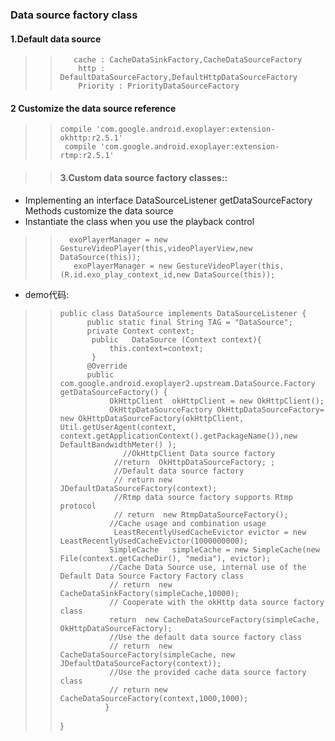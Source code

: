  ### Data source factory class
 ####  1.Default data source
  >>        cache : CacheDataSinkFactory,CacheDataSourceFactory
  >>         http : DefaultDataSourceFactory,DefaultHttpDataSourceFactory
  >>         Priority : PriorityDataSourceFactory
#### 2 Customize the data source reference

  >>     compile 'com.google.android.exoplayer:extension-okhttp:r2.5.1'
  >>      compile 'com.google.android.exoplayer:extension-rtmp:r2.5.1'

>>#### 3.Custom data source factory classes::
   * Implementing an interface DataSourceListener   getDataSourceFactory Methods customize the data source
   * Instantiate the class when you use the playback control

   >>       exoPlayerManager = new GestureVideoPlayer(this,videoPlayerView,new DataSource(this));
   >>        exoPlayerManager = new GestureVideoPlayer(this,(R.id.exo_play_context_id,new DataSource(this));

   * demo代码:

   >>     public class DataSource implements DataSourceListener {
   >>           public static final String TAG = "DataSource";
   >>           private Context context;
   >>            public   DataSource (Context context){
   >>                this.context=context;
   >>            }
   >>           @Override
   >>           public com.google.android.exoplayer2.upstream.DataSource.Factory getDataSourceFactory() {
   >>                OkHttpClient  okHttpClient = new OkHttpClient();
   >>                OkHttpDataSourceFactory OkHttpDataSourceFactory=    new OkHttpDataSourceFactory(okHttpClient, Util.getUserAgent(context, context.getApplicationContext().getPackageName()),new DefaultBandwidthMeter() );
   >>                   //OkHttpClient Data source factory
   >>                 //return  OkHttpDataSourceFactory; ;
   >>                 //Default data source factory
   >>                 // return new JDefaultDataSourceFactory(context);
   >>                 //Rtmp data source factory supports Rtmp protocol
   >>                 // return  new RtmpDataSourceFactory();
   >>                //Cache usage and combination usage
   >>                 LeastRecentlyUsedCacheEvictor evictor = new LeastRecentlyUsedCacheEvictor(1000000000);
   >>                SimpleCache   simpleCache = new SimpleCache(new File(context.getCacheDir(), "media"), evictor);
   >>                //Cache Data Source use, internal use of the Default Data Source Factory Factory class
   >>                // return  new CacheDataSinkFactory(simpleCache,10000);
   >>                // Cooperate with the okHttp data source factory class
   >>                return  new CacheDataSourceFactory(simpleCache, OkHttpDataSourceFactory);
   >>                //Use the default data source factory class
   >>                // return  new CacheDataSourceFactory(simpleCache, new JDefaultDataSourceFactory(context));
   >>                //Use the provided cache data source factory class
   >>                // return new CacheDataSourceFactory(context,1000,1000);
   >>               }
   >>    }